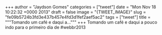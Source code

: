
+++
author = "Jaydson Gomes"
categories = ["tweet"]
date = "Mon Nov 18 10:22:32 +0000 2013"
draft = false
image = "{TWEET_IMAGE}"
slug = "fe09b5724b3fd3e437b457e4fd3d1fef2aef5ac2"
tags = ["tweet"]
title = """Tomando um café e daqui a..."""
+++
Tomando um café e daqui a pouco indo para o primeiro dia de #webbr2013
